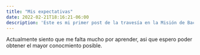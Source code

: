 ```yaml
---
title: "Mis expectativas"
date: 2022-02-21T18:16:21-06:00
description: 'Este es mi primer post de la travesía en la Misión de Backend con Node JS de Launch X.'
---
```


Actualmente siento que me falta mucho por aprender, asi que espero poder obtener el mayor conocmiento posible.
